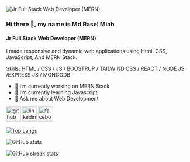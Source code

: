 ![Jr Full Stack Web Developer (MERN)](https://media.licdn.com/dms/image/D5616AQHWXhM9ZAVc8g/profile-displaybackgroundimage-shrink_350_1400/0/1704069762397?e=1720656000&v=beta&t=mu6js73GrGbP2a-igFJtQ-Imm-bwH76PYZwDjhGp1yQ)
### Hi there 👋, my name is Md Rasel Miah
#### Jr Full Stack Web Developer (MERN)


I made responsive and dynamic web applications using Html, CSS, JavaScript, And MERN Stack. 

Skills:  HTML / CSS / JS / BOOSTRUP / TAILWIND CSS / REACT / NODE JS /EXPRESS JS / MONGODB

- 🔭 I’m currently working on MERN Stack 
- 🌱 I’m currently learning Javascript 
- 💬 Ask me about Web Development 


[<img src='https://cdn.jsdelivr.net/npm/simple-icons@3.0.1/icons/github.svg' alt='github' height='40'>](https://github.com/raselMiahDev)  [<img src='https://cdn.jsdelivr.net/npm/simple-icons@3.0.1/icons/linkedin.svg' alt='linkedin' height='40'>](https://www.linkedin.com/in/md-rasel-miah-2696062a1//)  [<img src='https://cdn.jsdelivr.net/npm/simple-icons@3.0.1/icons/facebook.svg' alt='facebook' height='40'>](https://www.facebook.com/Raselkibria11/)  

[![Top Langs](https://github-readme-stats.vercel.app/api/top-langs/?username=raselMiahDev)](https://github.com/anuraghazra/github-readme-stats)

![GitHub stats](https://github-readme-stats.vercel.app/api?username=raselMiahDev&show_icons=true)  

![GitHub streak stats](https://streak-stats.demolab.com/?user=raselMiahDev)  

